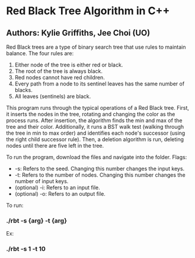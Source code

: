 # Red Black Tree Algorithm in C++ #
## Authors: Kylie Griffiths, Jee Choi (UO) ##

Red Black trees are a type of binary search tree that use rules to maintain balance. The four rules are:

1. Either node of the tree is either red or black.
2. The root of the tree is always black.
3. Red nodes cannot have red children.
4. Every path from a node to its sentinel leaves has the same number of blacks.
5. All leaves (sentinels) are black.

This program runs through the typical operations of a Red Black tree. First, it inserts the nodes in the tree, rotating and changing the color as the process runs. After insertion, the algorithm finds the min and max of the tree and their color. Additionally, it runs a BST walk test (walking through the tree in min to max order) and identifies each node's successor (using the right child successor rule). Then, a deletion algorithm is run, deleting nodes until there are five left in the tree. 

To run the program, download the files and navigate into the folder. Flags:

* -s: Refers to the seed. Changing this number changes the input keys.
* -t: Refers to the number of nodes. Changing this number changes the number of input keys.
* (optional) -i: Refers to an input file.
* (optional) -o: Refers to an output file. 

To run:
### ./rbt -s {arg} -t {arg}

Ex:
### ./rbt -s 1 -t 10




